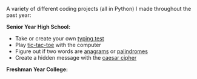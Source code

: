 A variety of different coding projects (all in Python) I made throughout the past year:


**Senior Year High School:**
* Take or create your own [typing test](./highschool/typing_test.py)
* Play [tic-tac-toe](./highschool/tic_tac_toe.py) with the computer
* Figure out if two words are [anagrams](./highschool/anagrams.py) or [palindromes](./highschool/palindrome.py)
* Create a hidden message with the [caesar cipher](./highschool/caesar_cipher.py)

**Freshman Year College:**
